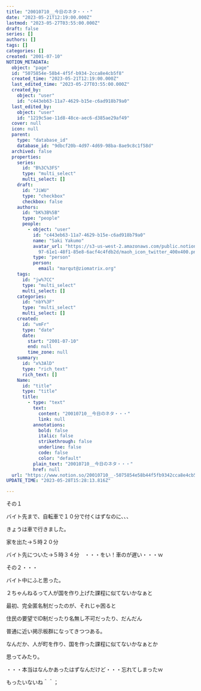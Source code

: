 ```yaml
---
title: "20010710__今日のネタ・・・"
date: "2023-05-21T12:19:00.000Z"
lastmod: "2023-05-27T03:55:00.000Z"
draft: false
series: []
authors: []
tags: []
categories: []
created: "2001-07-10"
NOTION_METADATA:
  object: "page"
  id: "5075854e-58b4-4f5f-b934-2cca8e4cb5f8"
  created_time: "2023-05-21T12:19:00.000Z"
  last_edited_time: "2023-05-27T03:55:00.000Z"
  created_by:
    object: "user"
    id: "c443eb63-11a7-4629-b15e-c6ad918b79a0"
  last_edited_by:
    object: "user"
    id: "1219c5ae-11d8-48ce-aec6-d385ae29af49"
  cover: null
  icon: null
  parent:
    type: "database_id"
    database_id: "9dbcf20b-4d97-4d69-98ba-8ae9c8c1f58d"
  archived: false
  properties:
    series:
      id: "B%3C%3FS"
      type: "multi_select"
      multi_select: []
    draft:
      id: "JiWU"
      type: "checkbox"
      checkbox: false
    authors:
      id: "bK%3B%5B"
      type: "people"
      people:
        - object: "user"
          id: "c443eb63-11a7-4629-b15e-c6ad918b79a0"
          name: "Saki Yakumo"
          avatar_url: "https://s3-us-west-2.amazonaws.com/public.notion-static.com/3ad1c4\
            97-61e1-48f1-85e8-6acf4c4fdb2d/maoh_icon_twitter_400x400.png"
          type: "person"
          person:
            email: "marqut@ziomatrix.org"
    tags:
      id: "jw%7CC"
      type: "multi_select"
      multi_select: []
    categories:
      id: "nbY%3F"
      type: "multi_select"
      multi_select: []
    created:
      id: "vmFr"
      type: "date"
      date:
        start: "2001-07-10"
        end: null
        time_zone: null
    summary:
      id: "x%3AlD"
      type: "rich_text"
      rich_text: []
    Name:
      id: "title"
      type: "title"
      title:
        - type: "text"
          text:
            content: "20010710__今日のネタ・・・"
            link: null
          annotations:
            bold: false
            italic: false
            strikethrough: false
            underline: false
            code: false
            color: "default"
          plain_text: "20010710__今日のネタ・・・"
          href: null
  url: "https://www.notion.so/20010710__-5075854e58b44f5fb9342cca8e4cb5f8"
UPDATE_TIME: "2023-05-28T15:28:13.816Z"

---
```

<link rel="stylesheet" href="https://cdn.jsdelivr.net/npm/katex@0.16.2/dist/katex.min.css" integrity="sha384-bYdxxUwYipFNohQlHt0bjN/LCpueqWz13HufFEV1SUatKs1cm4L6fFgCi1jT643X" crossorigin="anonymous">


その１


バイト先まで、自転車で１０分で付くはずなのに、、、


きょうは車で行きました。


家を出た→５時２０分


バイト先についた→５時３４分　・・・をい！車のが遅い・・・ｗ


その２・・・


バイト中にふと思った。


２ちゃんねるって人が国を作り上げた課程に似てないかなぁと


最初、完全匿名制だったのが、それじゃ困ると


住民の要望でID制だったり名無し不可だったり、だんだん


普通に近い掲示板群になってきつつある。


なんだか、人が町を作り、国を作った課程に似てないかなぁとか


思ってみたり。


・・・本当はなんかあったはずなんだけど・・・忘れてしまったｗ


もったいないね＾＾；

